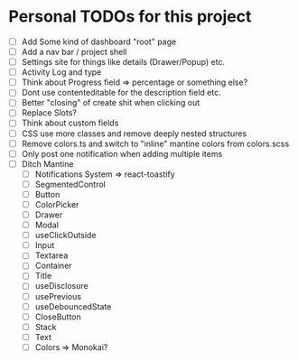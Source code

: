 # Personal TODOs for this project

- [ ] Add Some kind of dashboard "root" page
- [ ] Add a nav bar / project shell
- [ ] Settings site for things like details (Drawer/Popup) etc.
- [ ] Activity Log and type
- [ ] Think about Progress field => percentage or something else?
- [ ] Dont use contenteditable for the description field etc.
- [ ] Better "closing" of create shit when clicking out
- [ ] Replace Slots?
- [ ] Think about custom fields
- [ ] CSS use more classes and remove deeply nested structures
- [ ] Remove colors.ts and switch to "inline" mantine colors from colors.scss
- [ ] Only post one notification when adding multiple items
- [ ] Ditch Mantine
    - [ ] Notifications System => react-toastify
    - [ ] SegmentedControl
    - [ ] Button
    - [ ] ColorPicker
    - [ ] Drawer
    - [ ] Modal
    - [ ] useClickOutside
    - [ ] Input
    - [ ] Textarea
    - [ ] Container
    - [ ] Title
    - [ ] useDisclosure
    - [ ] usePrevious
    - [ ] useDebouncedState
    - [ ] CloseButton
    - [ ] Stack
    - [ ] Text
    - [ ] Colors => Monokai?